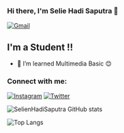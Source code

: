 ### Hi there, I'm Selie Hadi Saputra 👋

[<img alt="Gmail" src="https://img.shields.io/badge/selienhadi123@gmail.com-D14836?style=for-the-badge&logo=gmail&logoColor=white" />][EMAIL]



## I'm a Student !!

- 🌱 I’m learned Multimedia Basic 😊

### Connect with me:

[<img alt="Instagram" src="https://img.shields.io/badge/Selien Hadi Saputra %20-%23E4405F.svg?&style=for-the-badge&logo=Instagram&logoColor=white"/>][INSTAGRAM]
[<img alt="Twitter" src="https://img.shields.io/badge/Selien Hadi %20-%7FFFD4.svg?&style=for-the-badge&logo=Twitter&logoColor=white"/>][TWITTER]


![SelienHadiSaputra GitHub stats](https://github-readme-stats.vercel.app/api?username=selien78&show_icons=true&theme=radical)

![Top Langs](https://github-readme-stats.vercel.app/api/top-langs/?username=selien78&layout=compact&theme=blueberry)

[INSTAGRAM]: https://www.instagram.com/selien.hadi
[TWITTER]: https://www.twitter.com/HadiSelien
[EMAIL]: mailto:selienhadi123@gmail.com
